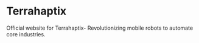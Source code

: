 # Terrahaptix
Official website for Terrahaptix-  Revolutionizing mobile robots to automate core industries.
